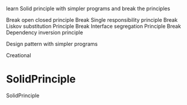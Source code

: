 learn Solid principle with simpler programs and break the principles

Break open closed principle
Break Single responsibility principle
Break Liskov substitution Principle
Break Interface segregation Principle
Break Dependency inversion principle


Design pattern with simpler programs

Creational

# SolidPrinciple
SolidPrinciple
